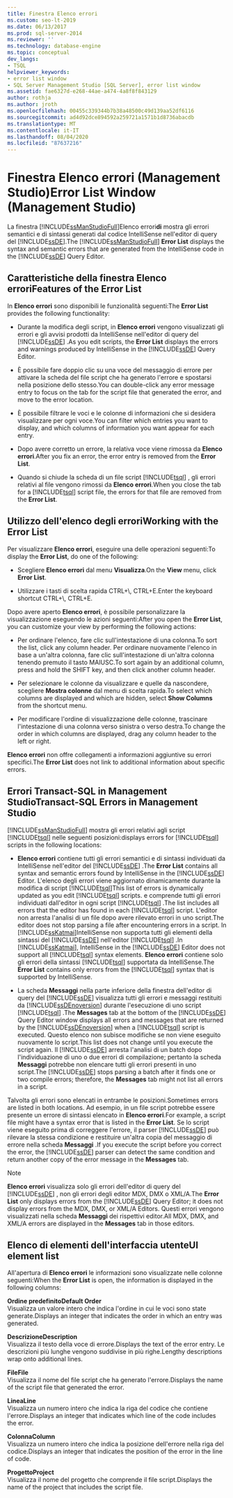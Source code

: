 ```yaml
---
title: Finestra Elenco errori
ms.custom: seo-lt-2019
ms.date: 06/13/2017
ms.prod: sql-server-2014
ms.reviewer: ''
ms.technology: database-engine
ms.topic: conceptual
dev_langs:
- TSQL
helpviewer_keywords:
- error list window
- SQL Server Management Studio [SQL Server], error list window
ms.assetid: fae6327d-e268-44ae-a474-4a8f8f843129
author: rothja
ms.author: jroth
ms.openlocfilehash: 00455c339344b7b38a48500c49d139aa52df6116
ms.sourcegitcommit: ad4d92dce894592a259721a1571b1d8736abacdb
ms.translationtype: MT
ms.contentlocale: it-IT
ms.lasthandoff: 08/04/2020
ms.locfileid: "87637216"
---
```

# <a name="error-list-window-management-studio"></a><span data-ttu-id="bc978-102">Finestra Elenco errori (Management Studio)</span><span class="sxs-lookup"><span data-stu-id="bc978-102">Error List Window (Management Studio)</span></span>
  <span data-ttu-id="bc978-103">La finestra [!INCLUDE[ssManStudioFull](../../includes/ssmanstudiofull-md.md)]Elenco errori**di** mostra gli errori semantici e di sintassi generati dal codice IntelliSense nell'editor di query del [!INCLUDE[ssDE](../../includes/ssde-md.md)].</span><span class="sxs-lookup"><span data-stu-id="bc978-103">The [!INCLUDE[ssManStudioFull](../../includes/ssmanstudiofull-md.md)] **Error List** displays the syntax and semantic errors that are generated from the IntelliSense code in the [!INCLUDE[ssDE](../../includes/ssde-md.md)] Query Editor.</span></span>  
  
## <a name="features-of-the-error-list"></a><span data-ttu-id="bc978-104">Caratteristiche della finestra Elenco errori</span><span class="sxs-lookup"><span data-stu-id="bc978-104">Features of the Error List</span></span>  
 <span data-ttu-id="bc978-105">In **Elenco errori** sono disponibili le funzionalità seguenti:</span><span class="sxs-lookup"><span data-stu-id="bc978-105">The **Error List** provides the following functionality:</span></span>  
  
-   <span data-ttu-id="bc978-106">Durante la modifica degli script, in **Elenco errori** vengono visualizzati gli errori e gli avvisi prodotti da IntelliSense nell'editor di query del [!INCLUDE[ssDE](../../includes/ssde-md.md)] .</span><span class="sxs-lookup"><span data-stu-id="bc978-106">As you edit scripts, the **Error List** displays the errors and warnings produced by IntelliSense in the [!INCLUDE[ssDE](../../includes/ssde-md.md)] Query Editor.</span></span>  
  
-   <span data-ttu-id="bc978-107">È possibile fare doppio clic su una voce del messaggio di errore per attivare la scheda del file script che ha generato l'errore e spostarsi nella posizione dello stesso.</span><span class="sxs-lookup"><span data-stu-id="bc978-107">You can double-click any error message entry to focus on the tab for the script file that generated the error, and move to the error location.</span></span>  
  
-   <span data-ttu-id="bc978-108">È possibile filtrare le voci e le colonne di informazioni che si desidera visualizzare per ogni voce.</span><span class="sxs-lookup"><span data-stu-id="bc978-108">You can filter which entries you want to display, and which columns of information you want appear for each entry.</span></span>  
  
-   <span data-ttu-id="bc978-109">Dopo avere corretto un errore, la relativa voce viene rimossa da **Elenco errori**.</span><span class="sxs-lookup"><span data-stu-id="bc978-109">After you fix an error, the error entry is removed from the **Error List**.</span></span>  
  
-   <span data-ttu-id="bc978-110">Quando si chiude la scheda di un file script [!INCLUDE[tsql](../../includes/tsql-md.md)] , gli errori relativi al file vengono rimossi da **Elenco errori**.</span><span class="sxs-lookup"><span data-stu-id="bc978-110">When you close the tab for a [!INCLUDE[tsql](../../includes/tsql-md.md)] script file, the errors for that file are removed from the **Error List**.</span></span>  
  
## <a name="working-with-the-error-list"></a><span data-ttu-id="bc978-111">Utilizzo dell'elenco degli errori</span><span class="sxs-lookup"><span data-stu-id="bc978-111">Working with the Error List</span></span>  
 <span data-ttu-id="bc978-112">Per visualizzare **Elenco errori**, eseguire una delle operazioni seguenti:</span><span class="sxs-lookup"><span data-stu-id="bc978-112">To display the **Error List**, do one of the following:</span></span>  
  
-   <span data-ttu-id="bc978-113">Scegliere **Elenco errori** dal menu **Visualizza**.</span><span class="sxs-lookup"><span data-stu-id="bc978-113">On the **View** menu, click **Error List**.</span></span>  
  
-   <span data-ttu-id="bc978-114">Utilizzare i tasti di scelta rapida CTRL+\\, CTRL+E.</span><span class="sxs-lookup"><span data-stu-id="bc978-114">Enter the keyboard shortcut CTRL+\\, CTRL+E.</span></span>  
  
 <span data-ttu-id="bc978-115">Dopo avere aperto **Elenco errori**, è possibile personalizzare la visualizzazione eseguendo le azioni seguenti:</span><span class="sxs-lookup"><span data-stu-id="bc978-115">After you open the **Error List**, you can customize your view by performing the following actions:</span></span>  
  
-   <span data-ttu-id="bc978-116">Per ordinare l'elenco, fare clic sull'intestazione di una colonna.</span><span class="sxs-lookup"><span data-stu-id="bc978-116">To sort the list, click any column header.</span></span> <span data-ttu-id="bc978-117">Per ordinare nuovamente l'elenco in base a un'altra colonna, fare clic sull'intestazione di un'altra colonna tenendo premuto il tasto MAIUSC.</span><span class="sxs-lookup"><span data-stu-id="bc978-117">To sort again by an additional column, press and hold the SHIFT key, and then click another column header.</span></span>  
  
-   <span data-ttu-id="bc978-118">Per selezionare le colonne da visualizzare e quelle da nascondere, scegliere **Mostra colonne** dal menu di scelta rapida.</span><span class="sxs-lookup"><span data-stu-id="bc978-118">To select which columns are displayed and which are hidden, select **Show Columns** from the shortcut menu.</span></span>  
  
-   <span data-ttu-id="bc978-119">Per modificare l'ordine di visualizzazione delle colonne, trascinare l'intestazione di una colonna verso sinistra o verso destra.</span><span class="sxs-lookup"><span data-stu-id="bc978-119">To change the order in which columns are displayed, drag any column header to the left or right.</span></span>  
  
 <span data-ttu-id="bc978-120">**Elenco errori** non offre collegamenti a informazioni aggiuntive su errori specifici.</span><span class="sxs-lookup"><span data-stu-id="bc978-120">The **Error List** does not link to additional information about specific errors.</span></span>  
  
## <a name="transact-sql-errors-in-management-studio"></a><span data-ttu-id="bc978-121">Errori Transact-SQL in Management Studio</span><span class="sxs-lookup"><span data-stu-id="bc978-121">Transact-SQL Errors in Management Studio</span></span>  
 [!INCLUDE[ssManStudioFull](../../includes/ssmanstudiofull-md.md)] <span data-ttu-id="bc978-122">mostra gli errori relativi agli script [!INCLUDE[tsql](../../includes/tsql-md.md)] nelle seguenti posizioni:</span><span class="sxs-lookup"><span data-stu-id="bc978-122">displays errors for [!INCLUDE[tsql](../../includes/tsql-md.md)] scripts in the following locations:</span></span>  
  
-   <span data-ttu-id="bc978-123">**Elenco errori** contiene tutti gli errori semantici e di sintassi individuati da IntelliSense nell'editor del [!INCLUDE[ssDE](../../includes/ssde-md.md)] .</span><span class="sxs-lookup"><span data-stu-id="bc978-123">The **Error List** contains all syntax and semantic errors found by IntelliSense in the [!INCLUDE[ssDE](../../includes/ssde-md.md)] Editor.</span></span> <span data-ttu-id="bc978-124">L'elenco degli errori viene aggiornato dinamicamente durante la modifica di script [!INCLUDE[tsql](../../includes/tsql-md.md)]</span><span class="sxs-lookup"><span data-stu-id="bc978-124">This list of errors is dynamically updated as you edit [!INCLUDE[tsql](../../includes/tsql-md.md)] scripts.</span></span> <span data-ttu-id="bc978-125">e comprende tutti gli errori individuati dall'editor in ogni script [!INCLUDE[tsql](../../includes/tsql-md.md)] .</span><span class="sxs-lookup"><span data-stu-id="bc978-125">The list includes all errors that the editor has found in each [!INCLUDE[tsql](../../includes/tsql-md.md)] script.</span></span> <span data-ttu-id="bc978-126">L'editor non arresta l'analisi di un file dopo avere rilevato errori in uno script.</span><span class="sxs-lookup"><span data-stu-id="bc978-126">The editor does not stop parsing a file after encountering errors in a script.</span></span> <span data-ttu-id="bc978-127">In [!INCLUDE[ssKatmai](../../includes/sskatmai-md.md)]IntelliSense non supporta tutti gli elementi della sintassi del [!INCLUDE[ssDE](../../includes/ssde-md.md)] nell'editor [!INCLUDE[tsql](../../includes/tsql-md.md)] .</span><span class="sxs-lookup"><span data-stu-id="bc978-127">In [!INCLUDE[ssKatmai](../../includes/sskatmai-md.md)], IntelliSense in the [!INCLUDE[ssDE](../../includes/ssde-md.md)] Editor does not support all [!INCLUDE[tsql](../../includes/tsql-md.md)] syntax elements.</span></span> <span data-ttu-id="bc978-128">**Elenco errori** contiene solo gli errori della sintassi [!INCLUDE[tsql](../../includes/tsql-md.md)] supportata da IntelliSense.</span><span class="sxs-lookup"><span data-stu-id="bc978-128">The **Error List** contains only errors from the [!INCLUDE[tsql](../../includes/tsql-md.md)] syntax that is supported by IntelliSense.</span></span>  
  
-   <span data-ttu-id="bc978-129">La scheda **Messaggi** nella parte inferiore della finestra dell'editor di query del [!INCLUDE[ssDE](../../includes/ssde-md.md)] visualizza tutti gli errori e messaggi restituiti da [!INCLUDE[ssDEnoversion](../../includes/ssdenoversion-md.md)] durante l'esecuzione di uno script [!INCLUDE[tsql](../../includes/tsql-md.md)] .</span><span class="sxs-lookup"><span data-stu-id="bc978-129">The **Messages** tab at the bottom of the [!INCLUDE[ssDE](../../includes/ssde-md.md)] Query Editor window displays all errors and messages that are returned by the [!INCLUDE[ssDEnoversion](../../includes/ssdenoversion-md.md)] when a [!INCLUDE[tsql](../../includes/tsql-md.md)] script is executed.</span></span> <span data-ttu-id="bc978-130">Questo elenco non subisce modifiche se non viene eseguito nuovamente lo script.</span><span class="sxs-lookup"><span data-stu-id="bc978-130">This list does not change until you execute the script again.</span></span> <span data-ttu-id="bc978-131">Il [!INCLUDE[ssDE](../../includes/ssde-md.md)] arresta l'analisi di un batch dopo l'individuazione di uno o due errori di compilazione; pertanto la scheda **Messaggi** potrebbe non elencare tutti gli errori presenti in uno script.</span><span class="sxs-lookup"><span data-stu-id="bc978-131">The [!INCLUDE[ssDE](../../includes/ssde-md.md)] stops parsing a batch after it finds one or two compile errors; therefore, the **Messages** tab might not list all errors in a script.</span></span>  
  
 <span data-ttu-id="bc978-132">Talvolta gli errori sono elencati in entrambe le posizioni.</span><span class="sxs-lookup"><span data-stu-id="bc978-132">Sometimes errors are listed in both locations.</span></span> <span data-ttu-id="bc978-133">Ad esempio, in un file script potrebbe essere presente un errore di sintassi elencato in **Elenco errori**.</span><span class="sxs-lookup"><span data-stu-id="bc978-133">For example, a script file might have a syntax error that is listed in the **Error List**.</span></span> <span data-ttu-id="bc978-134">Se lo script viene eseguito prima di correggere l'errore, il parser [!INCLUDE[ssDE](../../includes/ssde-md.md)] può rilevare la stessa condizione e restituire un'altra copia del messaggio di errore nella scheda **Messaggi** .</span><span class="sxs-lookup"><span data-stu-id="bc978-134">If you execute the script before you correct the error, the [!INCLUDE[ssDE](../../includes/ssde-md.md)] parser can detect the same condition and return another copy of the error message in the **Messages** tab.</span></span>  
  
> [!NOTE]  
>  <span data-ttu-id="bc978-135">**Elenco errori** visualizza solo gli errori dell'editor di query del [!INCLUDE[ssDE](../../includes/ssde-md.md)] , non gli errori degli editor MDX, DMX o XML/A.</span><span class="sxs-lookup"><span data-stu-id="bc978-135">The **Error List** only displays errors from the [!INCLUDE[ssDE](../../includes/ssde-md.md)] Query Editor; it does not display errors from the MDX, DMX, or XML/A Editors.</span></span> <span data-ttu-id="bc978-136">Questi errori vengono visualizzati nella scheda **Messaggi** dei rispettivi editor.</span><span class="sxs-lookup"><span data-stu-id="bc978-136">All MDX, DMX, and XML/A errors are displayed in the **Messages** tab in those editors.</span></span>  
  
## <a name="ui-element-list"></a><span data-ttu-id="bc978-137">Elenco di elementi dell'interfaccia utente</span><span class="sxs-lookup"><span data-stu-id="bc978-137">UI element list</span></span>  
 <span data-ttu-id="bc978-138">All'apertura di **Elenco errori** le informazioni sono visualizzate nelle colonne seguenti:</span><span class="sxs-lookup"><span data-stu-id="bc978-138">When the **Error List** is open, the information is displayed in the following columns:</span></span>  
  
 <span data-ttu-id="bc978-139">**Ordine predefinito**</span><span class="sxs-lookup"><span data-stu-id="bc978-139">**Default Order**</span></span>  
 <span data-ttu-id="bc978-140">Visualizza un valore intero che indica l'ordine in cui le voci sono state generate.</span><span class="sxs-lookup"><span data-stu-id="bc978-140">Displays an integer that indicates the order in which an entry was generated.</span></span>  
  
 <span data-ttu-id="bc978-141">**Descrizione**</span><span class="sxs-lookup"><span data-stu-id="bc978-141">**Description**</span></span>  
 <span data-ttu-id="bc978-142">Visualizza il testo della voce di errore.</span><span class="sxs-lookup"><span data-stu-id="bc978-142">Displays the text of the error entry.</span></span> <span data-ttu-id="bc978-143">Le descrizioni più lunghe vengono suddivise in più righe.</span><span class="sxs-lookup"><span data-stu-id="bc978-143">Lengthy descriptions wrap onto additional lines.</span></span>  
  
 <span data-ttu-id="bc978-144">**File**</span><span class="sxs-lookup"><span data-stu-id="bc978-144">**File**</span></span>  
 <span data-ttu-id="bc978-145">Visualizza il nome del file script che ha generato l'errore.</span><span class="sxs-lookup"><span data-stu-id="bc978-145">Displays the name of the script file that generated the error.</span></span>  
  
 <span data-ttu-id="bc978-146">**Linea**</span><span class="sxs-lookup"><span data-stu-id="bc978-146">**Line**</span></span>  
 <span data-ttu-id="bc978-147">Visualizza un numero intero che indica la riga del codice che contiene l'errore.</span><span class="sxs-lookup"><span data-stu-id="bc978-147">Displays an integer that indicates which line of the code includes the error.</span></span>  
  
 <span data-ttu-id="bc978-148">**Colonna**</span><span class="sxs-lookup"><span data-stu-id="bc978-148">**Column**</span></span>  
 <span data-ttu-id="bc978-149">Visualizza un numero intero che indica la posizione dell'errore nella riga del codice.</span><span class="sxs-lookup"><span data-stu-id="bc978-149">Displays an integer that indicates the position of the error in the line of code.</span></span>  
  
 <span data-ttu-id="bc978-150">**Progetto**</span><span class="sxs-lookup"><span data-stu-id="bc978-150">**Project**</span></span>  
 <span data-ttu-id="bc978-151">Visualizza il nome del progetto che comprende il file script.</span><span class="sxs-lookup"><span data-stu-id="bc978-151">Displays the name of the project that includes the script file.</span></span>  
